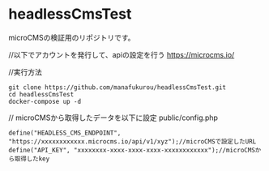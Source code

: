 # headlessCmsTest

microCMSの検証用のリポジトリです。


//以下でアカウントを発行して、apiの設定を行う
https://microcms.io/

//実行方法
```
git clone https://github.com/manafukurou/headlessCmsTest.git
cd headlessCmsTest
docker-compose up -d 
```
// microCMSから取得したデータを以下に設定
public/config.php
```
define("HEADLESS_CMS_ENDPOINT", "https://xxxxxxxxxxxx.microcms.io/api/v1/xyz");//microCMSで設定したURL
define("API_KEY", "xxxxxxxx-xxxx-xxxx-xxxx-xxxxxxxxxxxx");//microCMSから取得したkey
```
